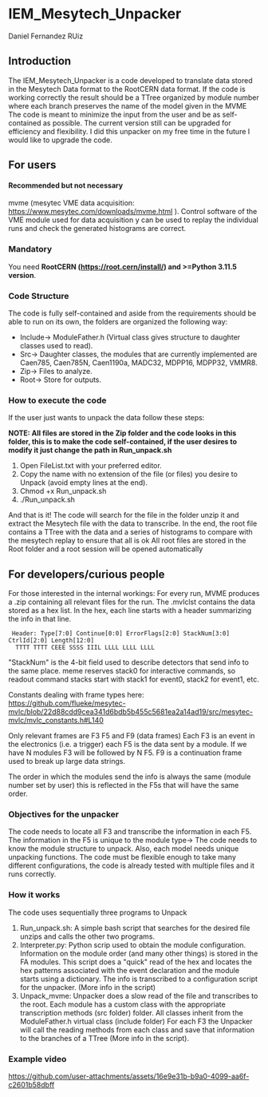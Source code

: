 # IEM_Mesytech_Unpacker
Daniel Fernandez RUiz

## Introduction 

The IEM_Mesytech_Unpacker is a code developed to translate data stored in the Mesytech Data format to the RootCERN data format.
If the code is working correctly the result should be a TTree organized by module number where each branch preserves the name of the model given in the MVME
The code is meant to minimize the input from the user and be as self-contained as possible.
The current version still can be upgraded for efficiency and flexibility. I did this unpacker on my free time in the future I would like
to upgrade the code.

## For users

#### Recommended but not necessary 
mvme (mesytec VME data acquisition: https://www.mesytec.com/downloads/mvme.html ). Control software of the VME module used for data acquisition y can be used to replay the individual runs and check the generated histograms are correct.

### Mandatory 
You need **RootCERN (https://root.cern/install/) and >=Python 3.11.5 version**. 

### Code Structure
The code is fully self-contained and aside from the requirements should be able to run on its own, the folders are organized the following way:
* Include-> ModuleFather.h (Virtual class gives structure to daughter classes used to read).
* Src-> Daughter classes, the modules that are currently implemented are Caen785, Caen785N, Caen1190a, MADC32, MDPP16, MDPP32, VMMR8.
* Zip-> Files to analyze.
* Root-> Store for outputs.

### How to execute the code
If the user just wants to unpack the data follow these steps:

**NOTE: All files are stored in the Zip folder and the code looks in this folder, this is to make the code self-contained, if the user desires to modify it just change the path in Run_unpack.sh**
1. Open FileList.txt with your preferred editor.
2. Copy the name with no extension of the file (or files) you desire to Unpack (avoid empty lines at the end).
3. Chmod +x Run_unpack.sh
4. ./Run_unpack.sh

And that is it! The code will search for the file in the folder unzip it and extract the Mesytech file with the data to transcribe. In the end, the root file contains a TTree with the data and a series of histograms to compare with the mesytech replay to ensure that all is ok
All root files are stored in the Root folder and a root session will be opened automatically

## For developers/curious people
For those interested in the internal workings:
For every run, MVME produces a .zip containing all relevant files for the run. The .mvlclst contains the data stored as a hex list.
In the hex, each line starts with a header summarizing the info in that line.

     Header: Type[7:0] Continue[0:0] ErrorFlags[2:0] StackNum[3:0] CtrlId[2:0] Length[12:0]
      TTTT TTTT CEEE SSSS IIIL LLLL LLLL LLLL

"StackNum" is the 4-bit field used to describe detectors that send info to the same place. meme reserves stack0 for interactive commands, so readout command stacks
start with stack1 for event0, stack2 for event1, etc.

Constants dealing with frame types here: https://github.com/flueke/mesytec-mvlc/blob/22d88cdd9cea341d6bdb5b455c5681ea2a14ad19/src/mesytec-mvlc/mvlc_constants.h#L140

Only relevant frames are F3 F5 and F9 (data frames)
Each F3 is an event in the electronics (i.e. a trigger) each F5 is the data sent by a module. If we have N modules F3 will be followed by N F5. F9 is a continuation frame used to break up large data strings.

The order in which the modules send the info is always the same (module number set by user) this is reflected in the F5s that will have the same order.

### Objectives for the unpacker

The code needs to locate all F3 and transcribe the information in each F5. The information in the F5 is unique to the module type-> The code needs to know the module structure to unpack. 
Also, each model needs unique unpacking functions. The code must be flexible enough to take many different configurations, the code is already tested with multiple files and it runs correctly. 

### How it works
The code uses sequentially three programs to Unpack
1. Run_unpack.sh: A simple bash script that searches for the desired file unzips and calls the other two programs.
2. Interpreter.py: Python scrip used to obtain the module configuration. Information on the module order (and many other things) is stored in the FA modules. This script does a "quick" read of the hex and locates the hex patterns associated with the event declaration and the module starts using a dictionary. The info is transcribed to a configuration script for the unpacker. 
(More info in the script)
3. Unpack_mvme: Unpacker does a slow read of the file and transcribes to the root. Each module has a custom class with the appropriate transcription methods (src folder) folder.
All classes inherit from the ModuleFather.h virtual class (include folder)
For each F3 the Unpacker will call the reading methods from each class and save that information to the branches of a TTree (More info in the script).

### Example video
https://github.com/user-attachments/assets/16e9e31b-b9a0-4099-aa6f-c2601b58dbff



